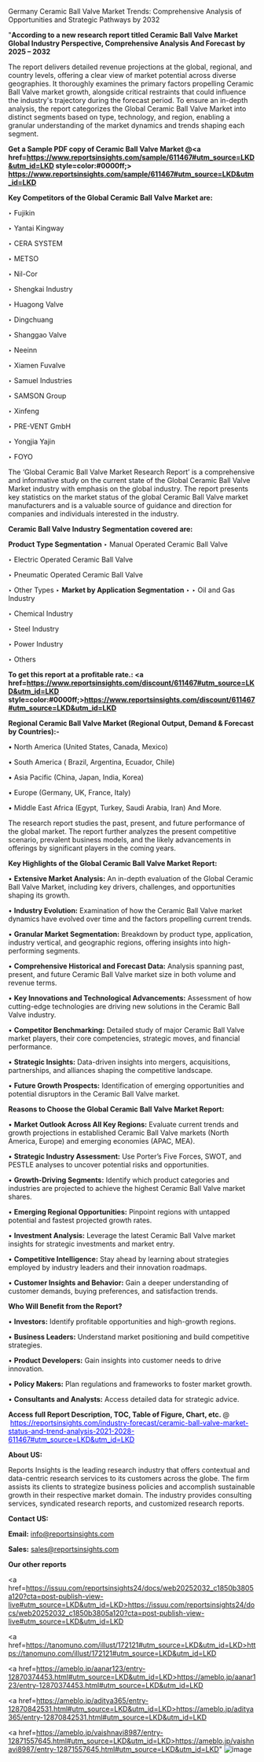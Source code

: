 Germany Ceramic Ball Valve Market Trends: Comprehensive Analysis of Opportunities and Strategic Pathways by 2032

"<strong>According to a new research report titled Ceramic Ball Valve Market Global Industry Perspective, Comprehensive Analysis And Forecast by 2025 – 2032</strong>

The report delivers detailed revenue projections at the global, regional, and country levels, offering a clear view of market potential across diverse geographies. It thoroughly examines the primary factors propelling Ceramic Ball Valve market growth, alongside critical restraints that could influence the industry's trajectory during the forecast period. To ensure an in-depth analysis, the report categorizes the Global Ceramic Ball Valve Market into distinct segments based on type, technology, and region, enabling a granular understanding of the market dynamics and trends shaping each segment.

<strong>Get a Sample PDF copy of Ceramic Ball Valve Market </strong><strong>@<a href=https://www.reportsinsights.com/sample/611467#utm_source=LKD&utm_id=LKD style=color:#0000ff;> https://www.reportsinsights.com/sample/611467#utm_source=LKD&utm_id=LKD</a></strong></font>

<strong>Key Competitors of the Global Ceramic Ball Valve Market are:</strong>

‣ Fujikin

‣ Yantai Kingway

‣ CERA SYSTEM

‣ METSO

‣ Nil-Cor

‣ Shengkai Industry

‣ Huagong Valve

‣ Dingchuang

‣ Shanggao Valve

‣ Neeinn

‣ Xiamen Fuvalve

‣ Samuel Industries

‣ SAMSON Group

‣ Xinfeng

‣ PRE-VENT GmbH

‣ Yongjia Yajin

‣ FOYO

The ‘Global Ceramic Ball Valve Market Research Report’ is a comprehensive and informative study on the current state of the Global Ceramic Ball Valve Market industry with emphasis on the global industry. The report presents key statistics on the market status of the global Ceramic Ball Valve market manufacturers and is a valuable source of guidance and direction for companies and individuals interested in the industry.

<strong>Ceramic Ball Valve Industry Segmentation covered are:</strong>

<strong>Product Type Segmentation</strong>
‣
Manual Operated Ceramic Ball Valve

‣ Electric Operated Ceramic Ball Valve

‣ Pneumatic Operated Ceramic Ball Valve

‣ Other Types
‣ 
<strong>Market by Application Segmentation</strong>
‣
‣  Oil and Gas Industry

‣ Chemical Industry

‣ Steel Industry

‣ Power Industry

‣ Others

<strong>To get this report at a profitable rate.: <a href=https://www.reportsinsights.com/discount/611467#utm_source=LKD&utm_id=LKD style=color:#0000ff;>https://www.reportsinsights.com/discount/611467#utm_source=LKD&utm_id=LKD</a></strong></font>

<strong>Regional Ceramic Ball Valve Market (Regional Output, Demand &amp; Forecast by Countries):-</strong>

• North America (United States, Canada, Mexico)

• South America ( Brazil, Argentina, Ecuador, Chile)

• Asia Pacific (China, Japan, India, Korea)

• Europe (Germany, UK, France, Italy)

• Middle East Africa (Egypt, Turkey, Saudi Arabia, Iran) And More.

The research report studies the past, present, and future performance of the global market. The report further analyzes the present competitive scenario, prevalent business models, and the likely advancements in offerings by significant players in the coming years.

<strong>Key Highlights of the Global Ceramic Ball Valve Market Report:</strong>

• <strong>Extensive Market Analysis:</strong> An in-depth evaluation of the Global Ceramic Ball Valve Market, including key drivers, challenges, and opportunities shaping its growth.

• <strong>Industry Evolution:</strong> Examination of how the Ceramic Ball Valve market dynamics have evolved over time and the factors propelling current trends.

• <strong>Granular Market Segmentation:</strong> Breakdown by product type, application, industry vertical, and geographic regions, offering insights into high-performing segments.

• <strong>Comprehensive Historical and Forecast Data:</strong> Analysis spanning past, present, and future Ceramic Ball Valve market size in both volume and revenue terms.

• <strong>Key Innovations and Technological Advancements:</strong> Assessment of how cutting-edge technologies are driving new solutions in the Ceramic Ball Valve industry.

• <strong>Competitor Benchmarking:</strong> Detailed study of major Ceramic Ball Valve market players, their core competencies, strategic moves, and financial performance.

• <strong>Strategic Insights:</strong> Data-driven insights into mergers, acquisitions, partnerships, and alliances shaping the competitive landscape.

• <strong>Future Growth Prospects:</strong> Identification of emerging opportunities and potential disruptors in the Ceramic Ball Valve market.

<strong>Reasons to Choose the Global Ceramic Ball Valve Market Report:</strong>

• <strong>Market Outlook Across All Key Regions:</strong> Evaluate current trends and growth projections in established Ceramic Ball Valve markets (North America, Europe) and emerging economies (APAC, MEA).

• <strong>Strategic Industry Assessment:</strong> Use Porter’s Five Forces, SWOT, and PESTLE analyses to uncover potential risks and opportunities.

• <strong>Growth-Driving Segments:</strong> Identify which product categories and industries are projected to achieve the highest Ceramic Ball Valve market shares.

• <strong>Emerging Regional Opportunities:</strong> Pinpoint regions with untapped potential and fastest projected growth rates.

• <strong>Investment Analysis:</strong> Leverage the latest Ceramic Ball Valve market insights for strategic investments and market entry.

• <strong>Competitive Intelligence:</strong> Stay ahead by learning about strategies employed by industry leaders and their innovation roadmaps.

• <strong>Customer Insights and Behavior:</strong> Gain a deeper understanding of customer demands, buying preferences, and satisfaction trends.

<strong>Who Will Benefit from the Report?</strong>

• <strong>Investors:</strong> Identify profitable opportunities and high-growth regions.

• <strong>Business Leaders:</strong> Understand market positioning and build competitive strategies.

• <strong>Product Developers:</strong> Gain insights into customer needs to drive innovation.

• <strong>Policy Makers:</strong> Plan regulations and frameworks to foster market growth.

• <strong>Consultants and Analysts:</strong> Access detailed data for strategic advice.
</ul>
<strong>Access full Report Description, TOC, Table of Figure, Chart, etc. </strong>@  <a href=https://reportsinsights.com/industry-forecast/ceramic-ball-valve-market-status-and-trend-analysis-2021-2028-611467#utm_source=LKD&utm_id=LKD style=color:#0000ff;>https://reportsinsights.com/industry-forecast/ceramic-ball-valve-market-status-and-trend-analysis-2021-2028-611467#utm_source=LKD&utm_id=LKD</a></font>

<strong><strong>About US</strong>:</strong>

Reports Insights is the leading research industry that offers contextual and data-centric research services to its customers across the globe. The firm assists its clients to strategize business policies and accomplish sustainable growth in their respective market domain. The industry provides consulting services, syndicated research reports, and customized research reports.

<strong>Contact US:</strong>

<p class=""""><b>Email:</b> <a href=mailto:info@reportsinsights.com>info@reportsinsights.com</a></p>
<p class=""""><b>Sales:</b> <a href=mailto:sales@reportsinsights.com>sales@reportsinsights.com</a></p>

<strong>Our other reports</strong>

<a href=https://issuu.com/reportsinsights24/docs/web20252032_c1850b3805a120?cta=post-publish-view-live#utm_source=LKD&utm_id=LKD>https://issuu.com/reportsinsights24/docs/web20252032_c1850b3805a120?cta=post-publish-view-live#utm_source=LKD&utm_id=LKD</a>

<a href=https://tanomuno.com/illust/172121#utm_source=LKD&utm_id=LKD>https://tanomuno.com/illust/172121#utm_source=LKD&utm_id=LKD</a>

<a href=https://ameblo.jp/aanar123/entry-12870374453.html#utm_source=LKD&utm_id=LKD>https://ameblo.jp/aanar123/entry-12870374453.html#utm_source=LKD&utm_id=LKD</a>

<a href=https://ameblo.jp/aditya365/entry-12870842531.html#utm_source=LKD&utm_id=LKD>https://ameblo.jp/aditya365/entry-12870842531.html#utm_source=LKD&utm_id=LKD</a>

<a href=https://ameblo.jp/vaishnavi8987/entry-12871557645.html#utm_source=LKD&utm_id=LKD>https://ameblo.jp/vaishnavi8987/entry-12871557645.html#utm_source=LKD&utm_id=LKD</a>"
![image](https://github.com/user-attachments/assets/d756e220-5eb5-402f-9535-84a9362999b6)
